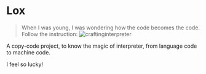 # Lox

> When I was young, I was wondering how the code becomes the code. Follow the instruction: ![craftinginterpreter](http://www.craftinginterpreters.com/)

A copy-code project, to know the magic of interpreter, from language code to machine code.

I feel so lucky!